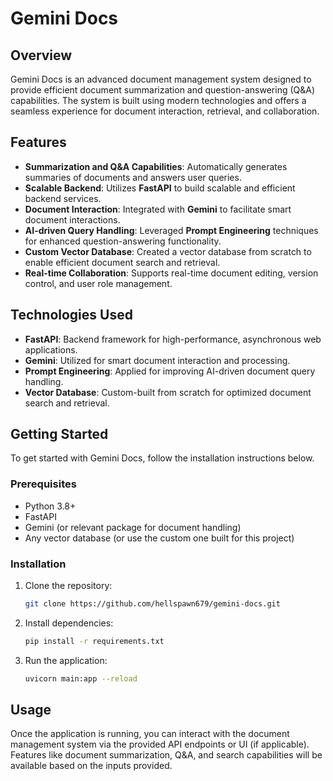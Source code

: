 # Gemini Docs

## Overview
Gemini Docs is an advanced document management system designed to provide efficient document summarization and question-answering (Q&A) capabilities. The system is built using modern technologies and offers a seamless experience for document interaction, retrieval, and collaboration.

## Features
- **Summarization and Q&A Capabilities**: Automatically generates summaries of documents and answers user queries.
- **Scalable Backend**: Utilizes **FastAPI** to build scalable and efficient backend services.
- **Document Interaction**: Integrated with **Gemini** to facilitate smart document interactions.
- **AI-driven Query Handling**: Leveraged **Prompt Engineering** techniques for enhanced question-answering functionality.
- **Custom Vector Database**: Created a vector database from scratch to enable efficient document search and retrieval.
- **Real-time Collaboration**: Supports real-time document editing, version control, and user role management.

## Technologies Used
- **FastAPI**: Backend framework for high-performance, asynchronous web applications.
- **Gemini**: Utilized for smart document interaction and processing.
- **Prompt Engineering**: Applied for improving AI-driven document query handling.
- **Vector Database**: Custom-built from scratch for optimized document search and retrieval.

## Getting Started
To get started with Gemini Docs, follow the installation instructions below.

### Prerequisites
- Python 3.8+
- FastAPI
- Gemini (or relevant package for document handling)
- Any vector database (or use the custom one built for this project)

### Installation
1. Clone the repository:
    ```bash
    git clone https://github.com/hellspawn679/gemini-docs.git
    ```

2. Install dependencies:
    ```bash
    pip install -r requirements.txt
    ```

3. Run the application:
    ```bash
    uvicorn main:app --reload
    ```

## Usage
Once the application is running, you can interact with the document management system via the provided API endpoints or UI (if applicable). Features like document summarization, Q&A, and search capabilities will be available based on the inputs provided.
